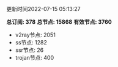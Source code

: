 更新时间2022-07-15 05:13:27

**总订阅: 378**
**总节点: 15868**
**有效节点: 3760**
- v2ray节点: 2051
- ss节点: 1282
- ssr节点: 26
- trojan节点: 400
